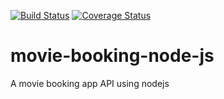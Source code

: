 [![Build Status](https://travis-ci.com/kimbugp/movie-booking-node-js.svg?token=qaBKMRpXjcSqxNFYXbYq&branch=develop)](https://travis-ci.com/kimbugp/movie-booking-node-js)
[![Coverage Status](https://coveralls.io/repos/github/kimbugp/movie-booking-node-js/badge.svg?branch=develop)](https://coveralls.io/github/kimbugp/movie-booking-node-js?branch=develop)
# movie-booking-node-js
A movie booking app API using nodejs
